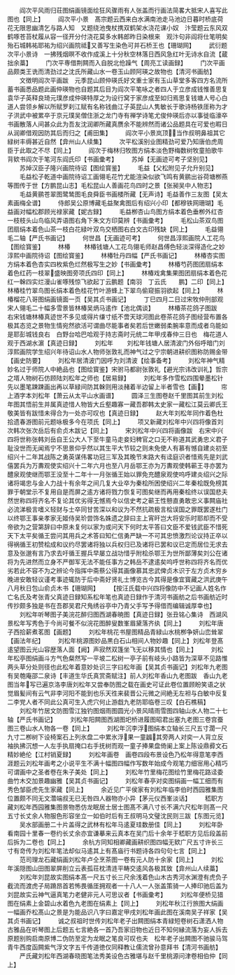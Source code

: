 <!-- { "loadSidebar": true } -->
　　阎次平风雨归荘图绢画镜面绘狂风骤雨有人张盖而行画法简畧大抵宋人喜写此图也【同上】
　　阎次平小景　髙宗题云西来白水满南池走马池边日暮时桥底荷花无限思幽清乞与路人知　又题绕池曳杖携双鹤架水浇花课小奴　汴莹题云东风双鹤啄苍苔杖履从容一径开分付浇花莫多水韩郎昨日染根来　观汴句非阎将仕笔明矣殆石城韩祐耶祐为绍兴画院祗又善写生染色可并石桥王也【珊瑚网】
　　武衍题次平小景诗　一拂残烟暝不收作成溪上十分秋空林落日西风急红叶无诗水自流【蔵拙余藁】
　　门次平専借荆闗而入自脱北伧躁气【周亮工读画録】
　　门次平画品颇类王诜而清劲过之沈氏所藏山水一卷玉山顾阿瑛之故物也【清河书画舫】
　　文徴明阎次平画跋　元季昆山顾仲瑛氏好文重士家有玉山草堂多客四方名流所蓄书画悉品题此画仲瑛物也自题其后目为阎次平笔咏之者四人于立彦成钱惟善思复袁华子英释良琦元璞彦成仲瑛特厚之为设行窝于家彦成至如归焉思复钱塘人号心白道人尝领乡解以所赋罗刹江赋有名称钱曲江子英昆山人隽敏长于歌诗杨铁厓称为才子洪武中被累卒于京元璞吴僧住浙之龙门寺有禅学诗笔尤俊仲瑛后亦以事徙临濠卒书画散落人间甚众此为吾友沈润卿所藏真赝余不能辨然而诸公品题具在可爱也暇日从润卿借观因防其后而归之【甫田集】
　　阎次平小景岚顶当作叔明鼻祖其它緑树丰缛甚近自然【弇州山人续集】
　　次平松溪别业图精劲可爱乃知唐伯虎周臣于此取之不尽【同上】
　　阎次于梅林归牧图方绢本淡色野梅数树牧童拍歌牛背欵书阎次于笔河东阎氏印【书画彚考】
　　苏焯【无画迹可考子坚别见】
　　苏焯汉臣子隆兴画院待诏【图绘寳鉴】
　　毛益【父松附见子允升别见】
　　毛益松子乾道中画院待诏工画翎毛花竹尤能渲染似欲飞鸣有黄鹂出谷荷塘栁燕等图传于世【方鹏昆山志】毛松昆山人善画花鸟四时之景【张昶吴中人物志】
　　毛益黄鹂苍翠图鹭鸶图毛良舜臣书画楼所藏【无声诗】毛益善作三友图【吴太素画梅全谱】
　　侍郎吴公原博藏毛益聚禽图后有绍兴小印【都穆铁网珊瑚】毛益画对幅松郡顾光禄家藏【妮古録】
　　毛益栁杏山鸟图方绢本着色垂栁外红杏一枝枝头山鸟临风弄语图右角下朱文方印莫辨【书画彚考】
　　毛松山茶双鸟图团扇绢本着色山茶一枝白花緑叶双鸟交栖图右白文古印残缺【同上】
　　毛益翎毛二轴【严氏书画记】
　　何世昌【无画迹可考】
　　何世昌淳熙画院人工花鸟【图绘寳鉴】
　　林椿
　　林椿钱塘人工花鸟翎毛师赵昌傅色轻淡深得造化之妙淳熙中画院待诏【图绘寳鉴】
　　林椿牡丹四幅【严氏书画记】
　　林椿杏实图方绢本着色杏实四枚紫色烂然极写生之妙【书画彚考】
　　林椿芍药图团扇绢本着色红药一枝翠盛映图旁项氏四印【同上】
　　林椿戏禽集果图团扇绢本着色花红一榦四实烂漫山雀啄残惊飞欲起丁云鹏题【南羽　丁云氏　　鹏】二印【同上】林椿桂竹翠鸟图长绢本着色桂花竹叶游蜂上下翠鸟偷窥振羽欲起【同上】
　　林椿榴花八哥图绢画镜面一页【吴其贞书画记】
　　丁巳四月二日过宋牧仲刑部观宋人翎毛二十幅多雪景皆林椿吴炳马逺作【池北偶谈】
　　林椿茶花鸽子图跋　右宋钱塘林椿真迹世不多见或得片缣寸纸不啻天球河图此卷茶花鸽子图经营布置各极其态览之景物生情宛然欲活可谓曲尽能事者矣若后世嫩弱柔腕率意而成者乌能如是耶彭城钱良右　白野台哈巴哈观于持志斋时元统二年甲戌春仲三日也　梅花道人观于西湖水濵【真迹日録】
　　刘松年
　　刘松年钱塘人居清波门外俗呼暗门刘淳熙画院学生绍兴年待诏山水人物师张敦礼而神气过之宁宗朝进耕织图称防赐金带【画史防要】
　　刘松年居清波门因呼为刘清波【绘事备考】
　　刘松年神气精妙名过于师院人中絶品也【图绘寳鉴】宋驸马都尉张敦礼【避光宗讳改训礼】哲宗之壻人物树石仿顾陆刘松年之师也【居易録】
　　刘松年多作雪松四围晕墨松针先以墨笔踈踈画出再以草緑间防其榦则用淡赭着半边留上半者雪也【画】
　　帘上酒字本刘松年【萧云从太平山水画谱】
　　圆泽三生图卷赵千里图其前生刘松年图其悟前生并属真迹惜人物皆大丘壑趣寡一藏吾郡韩太史家一藏松江莫云卿氏王敬美皆有跋惜未得合为一处亦可叹也【真迹日録】
　　赵大年刘松年同作着色杜拾遗春游图前元题咏极多今在项氏【同上】
　　项又新藏刘松年中兴四将像首刘次韩次张次岳后有俞贞木跋记【同上】
　　宋刘松年中兴四将画像跋　右宋中兴四将世称张韩刘岳自王公大人下至牛童马走妾妇稗官之口无不称道其武勇忠义君子耻没世而无闻焉宁不思景仰乎然以其生平大节较之则未免使人有慕有憾自建炎初至绍兴十二年其战陈之勇英谋伟畧功冠三军及其晚节末路大有迳庭识者惜焉先是刘武僖罢兵为万夀观使实绍兴十二年六月也至八月岳鄂王亦为万夀观使韩蕲王寻亦罢为醴泉观使继而鄂王没至十二年十一月张循王始以罪免充醴泉观使呜呼建炎绍兴之际诸将竭忠与金人力战十有余年之间几复大业卒为秦桧所困使绍兴二年秦桧既免榜其罪于朝堂示不复用自是而屏之逺方诸将戮力恢复可图矣继而再用秦桧终以误国悲夫然世称四将齐名不复论其优劣得无憾焉今以信史考之蕲王性戅直勇敢忠义事闗庙社必流涕极言嗜义轻财与士卒同甘苦深以和议为不然抗疏极言桧误国之罪既罢遂杜门以终鄂王事亲孝家无姬侍吴玠尝饰名姝遗之辞曰主上宵旰岂大将安乐时耶却而不受帝欲为之营第辞曰中原未复何以家为或问天下何时太平答曰文臣不爱钱武臣不惜死天下太平矣循王尝问其用兵之术答曰知仁信勇严缺一不可其忠愤激烈论议持正卒以得祸循王初赞桧成和议约尽罢诸将独以兵权归已及诸将已罢和议已定而居位无求去意及张邈有言乃求去吁循王握兵早屡立战功惜乎附桧杀鄂王为世所鄙薄矣刘公在诸将为先进然而立身不严御军无法不能任事方之韩岳不逮逺矣呜呼世称四将齐名而优劣若此不容不为之辨论今指挥中斋蔡公得其画像慕其忠武俾贞木识于左方贞木穷乡晚进安敢轻议谨考事迹辄防于后中斋好贤礼士博览古今其得是像宜寳藏之洪武庚午八月秋日包山俞贞木书【珊瑚网】
　　【按汪氏载中兴四将像防中不记画人姓名作亡名氏及考张青父真迹日録知系松年笔也真迹日録作于清河书画舫之后书画舫近时传抄颇多独是书在吾郡吴君尺鳬绣谷亭中乃青父手写予得借而编辑诚厚幸也】
　　刘松年听琴图子美浣花醉归图西湖春暁图【真迹日録】张丑铭心集诗　西湖风景松年写秀色于今尚可餐不似浣花图醉叟数峯眉黛落齐纨【同上】
　　刘松年唐子西拾薪煮茗图【画题】
　　刘松年桃花书屋图精品青緑山水桃栁争妍山峦耸翠【画法年纪】
　　刘松年桃源图妙品黒白石山相间人物妙趣【同上】刘松年登髙逺望图云光山容歴落人面【阙】声寂然双篷坐飞无以移其情也【同上】
　　刘松年松亭图绢画斗方气色粲然写一平坡二松树一亭子前有岐头小路皆为深草不见路惟两头草分处则径也此松年着意妙处识三字曰松年画【吴其贞书画记】刘松年九老图有吴匏庵邵二泉诗【丰道生华氏真赏斋赋注】前人刘松年香山九老图跋　香山九老图当年写已遍京洛李唐刘松年又尝奉防图之载在画史可证此卷位置顾盼笑语之状觉眉髪间有云气非李河阳不能到也乐天徃来裴晋公元微之间絶无左袒与白敏中反复二李党人者不同此公真可生入虎穴何止游戱九老防耶临卷三叹【白石樵稿】
　　刘松年竹居文防图雪江独钓图烟雨图圆光小景风晴雨雪图四轴山水人物二十七轴【严氏书画记】
　　刘松年阳闗图西湖图圯桥进履图昭君出塞九老图三卷宫蚕图三卷山水人物各一卷【同上】
　　刘松年沉李浮图绢本立轴长三尺五寸濶一尺九寸二栁树下设椅案石上列氷盘二中累氷浮果一童疈其旁两人对奕一人背立反袖执拂沉想一人左手执扇掩口右手抚树而观一童子捧果盘倚阑上案上陈设鼎彛文石精妙絶伦【江村销夏録】
　　刘松年画卷　画卷四段布景设色乃松年得意笔李西涯题云刘松年画考之小说平生不满十幅图四幅作写数年始成今观笔力细宻用心精巧可谓画中之圣者卷在朱子美处【同上】
　　刘松年竹里梅花图绘竹里梅花路迳委曲竹木交加景趣幽雅【吴其贞书画记】
　　刘松年春亭对奕图绢画一幅工细而有秀色邹臣虎先生家藏【同上】
　　余近见广平侯家有刘松年临李伯时西园雅集图位置颇不同无文濳端叔无已无咎四人器物亦小异【茅元仪西峯淡话】
　　嵇职方藏刘松年西园雅集图景物悉仿龙眠居士居士图髙不满八寸长不满六尺松年则髙一尺五寸长丈余人物服色形容坐立一如伯时后有王叔明马文璧沈民则三跋【东图元览】
　　吴水部画册二十片盖得之武林有松年马逺夏珪数册佳【同上】
　　刘松年卧看南园十里春一卷约长丈余亦宜谦摹来云真本在吴门后十余年于嵇职方见后段盖前后拆为二卷也【同上】
　　余杭方同知相卿藏画耕织图四幅无欵广尺五寸许长三寸有竒传为刘松年笔法却似马逺其上有髙庙行书题诗各四句句七言【同上】
　　范司理龙石藏绢画刘松年卢仝烹茶图一卷有元人防十余家【同上】
　　刘松年溪隠图山田图翠屏削立云表孤荘枕清涟平畴交逺风各极其致【弇州山人续藁】
　　刘松年刘昆故实图绢本髙一尺五寸长三尺余浅着色山木古秀河水渊澄有虎负子截流而渡虎子局蹐昂首若怖畏循厓拥观者一十八人一人张盖策骑一人捧印驰后盖为刘昆故实云神气逼真笔力老健非元人可思议者【书画彚考】
　　刘松年便桥见猎图在绢素上金碧山水着色九老图在绢素上【同上】
　　刘松年秋江行旅图大绢画一幅画乔松髙山之景是为能品识八字曰嘉定甲戌刘松年画此图在溪南吴子祥家【吴其贞书画记】
　　诚之叔祖时世传刘松年老子出闗图绢本青緑短卷树石潇洒人物古雅品在听琴图上后题五七言絶各一首乃吾家旧物也近日不知何縁流落为妄人拆去原题别购启南原博二伪防至定为龙眠之笔良可叹也夫　松年老子出闗图不驰骏马驾青牛西度函闗紫气浮文字五千传道徳仅同释教让儒流曾孙意拜书【清河书画舫】
　　严氏藏刘松年西湖春晓图笔法秀美设色古雅堪与赵千里桃源问津卷相伯仲【同上】
